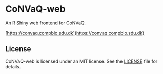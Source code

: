 CoNVaQ-web
==========

An R Shiny web frontend for CoNVaQ.

[https://convaq.compbio.sdu.dk](https://convaq.compbio.sdu.dk)

## License

CoNVaQ-web is licensed under an MIT license. See the [LICENSE](LICENSE) file for details.
